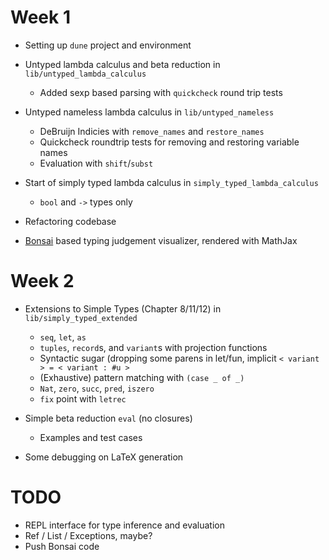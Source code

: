 # Week 1

- Setting up `dune` project and environment
- Untyped lambda calculus and beta reduction in `lib/untyped_lambda_calculus`

    - Added sexp based parsing with `quickcheck` round trip tests

- Untyped nameless lambda calculus in `lib/untyped_nameless`

    - DeBruijn Indicies with `remove_names` and `restore_names`
    - Quickcheck roundtrip tests for removing and restoring variable names
    - Evaluation with `shift`/`subst`

- Start of simply typed lambda calculus in `simply_typed_lambda_calculus`

    - `bool` and `->` types only

- Refactoring codebase
- [Bonsai](https://github.com/janestreet/bonsai) based typing judgement visualizer, rendered with MathJax

# Week 2

- Extensions to Simple Types (Chapter 8/11/12) in `lib/simply_typed_extended`

    - `seq`, `let`, `as`
    - `tuples`, `record`s, and `variant`s with projection functions
    - Syntactic sugar (dropping some parens in let/fun, implicit `< variant > = < variant : #u >` 
    - (Exhaustive) pattern matching with `(case _ of _)`
    - `Nat`, `zero`, `succ`, `pred`, `iszero`
    - `fix` point with `letrec`

- Simple beta reduction `eval` (no closures)

    - Examples and test cases

- Some debugging on LaTeX generation

# TODO

- REPL interface for type inference and evaluation
- Ref / List / Exceptions, maybe?
- Push Bonsai code
